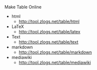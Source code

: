 Make Table Online



+ html
  + <http://tool.zlogs.net/table/html>
+ LaTeX
  + <http://tool.zlogs.net/table/latex>
+ Text
  + <http://tool.zlogs.net/table/text>
+ markdown
  + <http://tool.zlogs.net/table/markdown>
+ mediawiki
  + <http://tool.zlogs.net/table/mediawiki>





